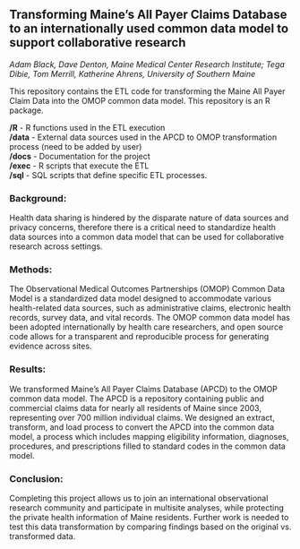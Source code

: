 ## Transforming Maine’s All Payer Claims Database to an internationally used common data model to support collaborative research

*Adam Black, Dave Denton, Maine Medical Center Research Institute; Tega Dibie, Tom Merrill, Katherine Ahrens, University of Southern Maine*


This repository contains the ETL code for transforming the Maine All Payer Claim Data into the OMOP common data model. This repository is an R package.

**/R** - R functions used in the ETL execution     
**/data** - External data sources used in the APCD to OMOP transformation process (need to be added by user)     
**/docs** - Documentation for the project  
**/exec** - R scripts that execute the ETL  
**/sql** - SQL scripts that define specific ETL processes.



### Background: 

Health data sharing is hindered by the disparate nature of data sources and privacy concerns, therefore there is a critical need to standardize health data sources into a common data model that can be used for collaborative research across settings. 

### Methods: 

The Observational Medical Outcomes Partnerships (OMOP) Common Data Model is a standardized data model designed to accommodate various health-related data sources, such as administrative claims, electronic health records, survey data, and vital records. The OMOP common data model has been adopted internationally by health care researchers, and open source code allows for a transparent and reproducible process for generating evidence across sites.

### Results: 

We transformed Maine’s All Payer Claims Database (APCD) to the OMOP common data model. The APCD is a repository containing public and commercial claims data for nearly all residents of Maine since 2003, representing over 700 million individual claims. We designed an extract, transform, and load process to convert the APCD into the common data model, a process which includes mapping eligibility information, diagnoses, procedures, and prescriptions filled to standard codes in the common data model. 

### Conclusion: 

Completing this project allows us to join an international observational research community and participate in multisite analyses, while protecting the private health information of Maine residents.  Further work is needed to test this data transformation by comparing findings based on the original vs. transformed data.
